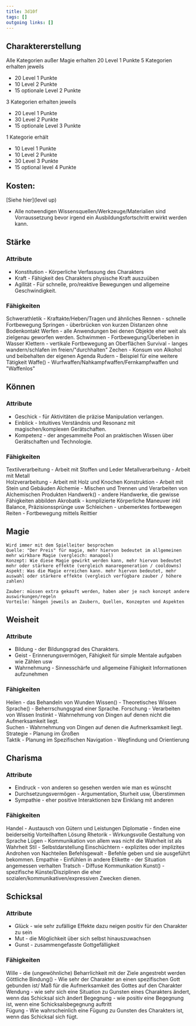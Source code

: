 ```yaml
---
title: 3d10f  
tags: []
outgoing links: []  
---
```

## Charaktererstellung
Alle Kategorien außer Magie erhalten 20 Level 1 Punkte
5 Kategorien erhalten jeweils   
  

* 20 Level 1 Punkte
* 10 Level 2 Punkte
* 15 optionale Level 2 Punkte

3 Kategorien erhalten jeweils  

* 20 Level 1 Punkte  
* 30 Level 2 Punkte   
* 15 optionale Level 3 Punkte  
  
  
1 Kategorie erhält  

* 10 Level 1 Punkte  
* 10 Level 2 Punkte   
* 30 Level 3 Punkte
* 15 optional level 4 Punkte


## Kosten: 

[Siehe hier](level up)


* Alle notwendigen Wissensquellen/Werkzeuge/Materialien sind Vorraussetzung bevor irgend ein Ausbildungsfortschritt erwirkt werden kann.  

## Stärke
  
### Attribute 

* Konstitution - Körperliche Verfassung des Charakters
* Kraft - Fähigkeit des Charakters physische Kraft auszuüben
* Agilität - Für schnelle, pro/reaktive Bewegungen und allgemeine Geschwindigkeit.

### Fähigkeiten

Schwerathletik - Kraftakte/Heben/Tragen und ähnliches
Rennen - schnelle Fortbewegung
Springen - überbrücken von kurzen Distanzen ohne Bodenkontakt
Werfen - alle Anwendungen bei denen Objekte eher weit als zielgenau geworfen werden.
Schwimmen - Fortbewegung/Überleben in Wasser
Klettern - vertikale Fortbewegung an Oberflächen
Survival - langes wandern/schlafen im freien/"durchhalten"
Zechen - Konsum von Alkohol und beibehalten der eigenen Agenda
Rudern - Beispiel für eine weitere Tätigkeit
Waffe() - Wurfwaffen/Nahkampfwaffen/Fernkampfwaffen und "Waffenlos"



## Können

### Attribute

* Geschick - für Aktivitäten die präzise Manipulation verlangen.
* Einblick - Intuitives Verständnis und Resonanz mit magischen/komplexen Gerätschaften.
* Kompetenz - der angesammelte Pool an praktischen Wissen über Gerätschaften und Technologie.

### Fähigkeiten

Textilverarbeitung - Arbeit mit Stoffen und Leder 
Metallverarbeitung - Arbeit mit Metall  
Holzverarbeitung - Arbeit mit Holz und Knochen 
Konstruktion - Arbeit mit Stein und Gebäuden 
Alchemie - Mischen und Trennen und Verarbeiten von Alchemischen Produkten 
Handwerk() - andere Handwerke, die gewisse Fähigkeiten abbilden 
Akrobatik - komplizierte Körperliche Maneuver inkl Balance, Präzisionssprünge usw 
Schleichen - unbemerktes fortbewegen 
Reiten - Fortbewegung mittels Reittier


## Magie

	Wird immer mit dem Spielleiter besprochen
	Quelle: "Der Preis" für magie, mehr hiervon bedeutet im allgemeinen mehr wirkbare Magie (vergleich: manapool)
	Konzept: Wie diese Magie gewirkt werden kann, mehr hiervon bedeutet mehr oder stärkere effekte (vergleich manaregeneration / cooldowns)
	Aspekt: Was die Magie erreichen kann. mehr hiervon bedeutet, mehr auswahl oder stärkere effekte (vergleich verfügbare zauber / höhere zahlen)

	Zauber: müssen extra gekauft werden, haben aber je nach konzept andere auswirkungen/regeln
	Vorteile: hängen jeweils an Zaubern, Quellen, Konzepten und Aspekten

## Weisheit

### Attribute

* Bildung - der Bildungsgrad des Charakters.  
* Geist - Erinnerungsvermögen, Fähigkeit für simple Mentale aufgaben wie Zählen usw  
* Wahrnehmung - Sinnesschärfe und allgemeine Fähigkeit Informationen aufzunehmen  

### Fähigkeiten
Heilen - das Behandeln von Wunden 
Wissen() - Theoretisches Wissen 
Sprache() - Beherrschungsgrad einer Sprache.
Forschung - Verarbeiten von Wissen 
Instinkt - Wahrnehmung von Dingen auf denen nicht die Aufmerksamkeit liegt.  
Suchen - Wahrnehmung von Dingen auf denen die Aufmerksamkeit liegt.  
Strategie - Planung im Großen  
Taktik - Planung im Spezifischen 
Navigation - Wegfindung und Orientierung

        

## Charisma

### Attribute

* Eindruck - von anderen so gesehen werden wie man es wünscht 
* Durchsetzungsvermögen - Argumentation, Sturheit usw, Überstimmen
* Sympathie - eher positive Interaktionen bzw Einklang mit anderen 

### Fähigkeiten

Handel - Austausch von Gütern und Leistungen 
Diplomatie - finden eine beiderseitig Vorteilhaften Lösung 
Rhetorik - Wirkungsvolle Gestaltung von Sprache 
Lügen - Kommunikation von allem was nicht die Wahrheit ist als Wahrheit
Stil - Selbstdarstellung
Einschüchtern - explizites oder implizites Androhen von Nachteilen
Befehlsgewalt - Befehle geben und sie ausgeführt bekommen.
Empathie - Einfühlen in andere
Etikette - der Situation angemessen verhalten
Tratsch - Diffuse Kommunikation
Kunst() - spezifische Künste/Disziplinen die eher sozialen/kommunikativen/expressiven Zwecken dienen.


## Schicksal

### Attribute

* Glück - wie sehr zufällige Effekte dazu neigen positiv für den Charakter zu sein
* Mut - die Möglichkeit über sich selbst hinauszuwachsen  
* Gunst - zusammengefasste Gottgefälligkeit    

### Fähigkeiten
	
Wille - die (ungewöhnliche) Beharrlichkeit mit der Ziele angestrebt werden 
Göttliche Bindung() - Wie sehr der Charakter an einen spezifischen Gott gebunden ist/ Maß für die Aufmerksamkeit des Gottes auf den Charakter  
Wendung - wie sehr sich eine Situation zu Gunsten eines Charakters ändert, wenn das Schicksal sich ändert
Begegnung - wie positiv eine Begegnung ist, wenn eine Schicksalsbegegnung auftritt   
Fügung - Wie wahrscheinlich eine Fügung zu Gunsten des Charakters ist, wenn das Schicksal sich fügt.  

	
